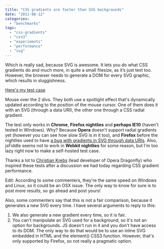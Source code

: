 ```yaml
---
title: "CSS gradients are faster than SVG backgrounds"
date: "2011-08-12"
categories: 
  - "benchmarks"
tags: 
  - "css-gradients"
  - "css3"
  - "experiments"
  - "performance"
  - "svg"
---
```


Which is really sad, because SVG is awesome. It lets you do what CSS gradients do and much more, in quite a small filesize, as it’s just text too. However, the browser needs to generate a DOM for every SVG graphic, which results in sluggishness.

[Here's my test case](http://jsfiddle.net/leaverou/8hQEy/embedded/result%2Ccss%2Cjs/)

Mouse over the 2 divs. They both use a spotlight effect that's dynamically updated according to the position of the mouse cursor. One of them does it with an SVG (through a data URI), the other one through a CSS radial gradient.

The test only works in **Chrome**, **Firefox nightlies** and **perhaps IE10** (haven't tested in Windows). Why? Because **Opera** doesn't support radial gradients yet (however you can see how slow SVG is in it too), and **Firefox** before the nightlies used to have [a bug with gradients in SVG through data URIs](https://bugzilla.mozilla.org/show_bug.cgi?id=308590). Also, jsFiddle seems not to work in **Webkit nightlies** for some reason, but I'm too lazy right now to make a self-hosted test case.

Thanks a lot to [Christian Krebs](http://twitter.com/#!/__chris__) (lead developer of Opera Dragonfly) who inspired these tests after a discussion we had today regarding CSS gradient performance.

Edit: According to some commenters, they're the same speed on Windows and Linux, so it could be an OSX issue. The only way to know for sure is to post more results, so go ahead and post yours!

Also, some commenters say that this is not a fair comparison, because it generates a new SVG every time. I have several arguments to reply to this:

1. We also generate a new gradient every time, so it is fair.
2. You can't manipulate an SVG used for a background, so it's not an option for backgrounds. JS doesn't run in it and you don't have access to its DOM. The only way to do that would be to use an inline SVG embedded in HTML and the element() CSS3 function. However, that's only supported by Firefox, so not really a pragmatic option.
